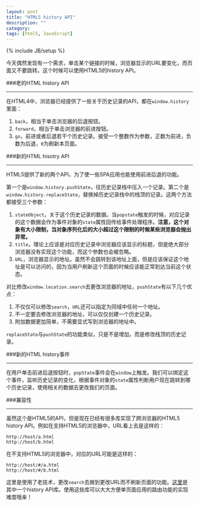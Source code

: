 ```yaml
---
layout: post
title: "HTML5 history API"
description: ""
category: 
tags: [html5, JavaScript]
---
```

{% include JB/setup %}

今天偶然发现有一个需求，单击某个链接的时候，浏览器显示的URL要变化，而页面又不要跳转。这个时候可以使用HTML5的history API。

###老的HTML history API
____

在HTML4中，浏览器已经提供了一些关于历史记录的API，都在`window.history`里面：

1. `back`，相当于单击浏览器的后退按钮。
2. `forward`，相当于单击浏览器的前进按钮。
3. `go`，前进或者后退若干个历史记录。接受一个整数作为参数，正数为前进，负数为后退，`0`为刷新本页面。

###新的HTML hisotry API
____

HTML5提供了新的两个API，为了使一些SPA应用也能使用前进后退的功能。

第一个是`window.history.pushState`，往历史记录栈中压入一个记录。第二个是`window.history.replaceState`，替换掉历史记录栈中的栈顶的记录。这两个方法都接受三个参数：

1. `stateObject`，关于这个历史记录的数据。当`popstate`触发的时候，对应记录的这个数据会作为事件对象的`state`属性回传给事件处理程序。**注意，这个对象有大小限制，当对象序列化后的大小超过这个限制的时候某些浏览器会抛出异常。**
2. `title`，理论上应该是对应历史记录中浏览器应该显示的标题，但是绝大部分浏览器没有实现这个功能，而这个参数也会被忽略。
3. `URL`，浏览器显示的地址。虽然不会跳转到该地址上面，但是应该保证这个地址是可以访问的，因为当用户刷新这个页面的时候应该能正常到达当前这个状态。

对比修改`window.location.search`去更改浏览器的地址，`pushState`有以下几个优点：

1. 不仅仅可以修改`search`，`URL`还可以指定为同域中任何一个地址。
2. 不一定要去修改浏览器的地址，可以仅仅创建一个历史记录。
3. 附加数据更加简单，不需要显式写到浏览器的地址中。

`replaceState`与`pushState`的功能类似，只是不是增加，而是修改栈顶的历史记录。

###新的HTML history事件
____

在用户单击前进后退按钮时，`popState`事件会在`window`上触发。我们可以绑定这个事件，监听历史记录的变化，根据事件对象的`state`属性判断用户现在跳转到哪个历史记录，使用相关的数据去更改我们的页面。

###兼容性
____

虽然这个是HTML5的API，但是现在已经有很多库实现了跨浏览器的HTML5 history API。例如在支持HTML5的浏览器中，URL看上去是这样的：

    http://host/a.html
    http://host/b.html

在不支持HTML5的浏览器中，对应的URL可能是这样的：

    http://host/#/a.html
    http://host/#/b.html

这里是使用了老技术，更改`search`去做到更改URL而不刷新页面的功能。[这里](https://github.com/browserstate/history.js/)是其中一个history API库。使用这些库可以大大方便单页面应用的路由功能的实现难度哦亲！
